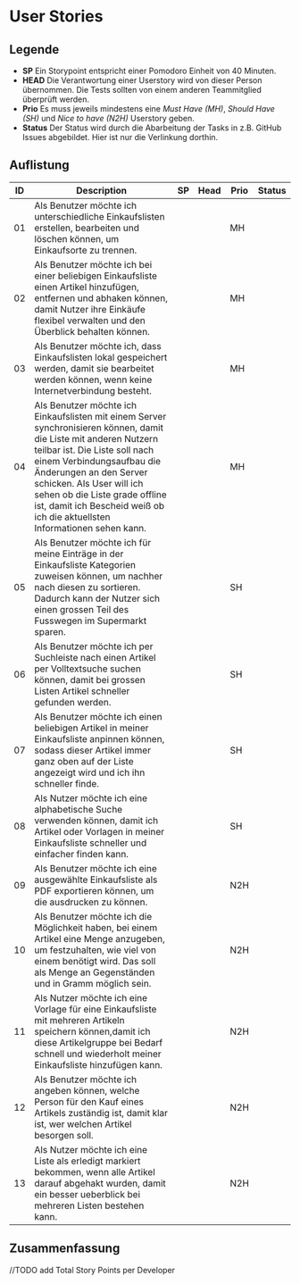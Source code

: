 # User Stories

## Legende

- **SP** Ein Storypoint entspricht einer Pomodoro Einheit von 40 Minuten.
- **HEAD** Die Verantwortung einer Userstory wird von dieser Person übernommen. Die Tests sollten von einem anderen Teammitglied überprüft werden.
- **Prio** Es muss jeweils mindestens eine *Must Have (MH)*, *Should Have (SH)* und *Nice to have (N2H)* Userstory geben.
- **Status** Der Status wird durch die Abarbeitung der Tasks in z.B. GitHub Issues abgebildet. Hier ist nur die Verlinkung dorthin.

## Auflistung

| ID | Description | SP | Head | Prio | Status |
| --- | --- | --- | --- | --- | --- |
| 01 | Als Benutzer möchte ich unterschiedliche Einkaufslisten erstellen, bearbeiten und löschen können, um Einkaufsorte zu trennen. |  |  | MH |  |
| 02 | Als Benutzer möchte ich bei einer beliebigen Einkaufsliste einen Artikel hinzufügen, entfernen und abhaken können, damit Nutzer ihre Einkäufe flexibel verwalten und den Überblick behalten können. |  |  | MH |  |
| 03 | Als Benutzer möchte ich, dass Einkaufslisten lokal gespeichert werden, damit sie bearbeitet werden können, wenn keine Internetverbindung besteht. |  |  | MH |  |
| 04 | Als Benutzer möchte ich Einkaufslisten mit einem Server synchronisieren können, damit die Liste mit anderen Nutzern teilbar ist. Die Liste soll nach einem Verbindungsaufbau die Änderungen an den Server schicken. Als User will ich sehen ob die Liste grade offline ist, damit ich Bescheid weiß ob ich die aktuellsten Informationen sehen kann. |  |  | MH |  |
| 05 | Als Benutzer möchte ich für meine Einträge in der Einkaufsliste Kategorien zuweisen können, um nachher nach diesen zu sortieren. Dadurch kann der Nutzer sich einen grossen Teil des Fusswegen im Supermarkt sparen. |  |  | SH |  |
| 06 | Als Benutzer möchte ich per Suchleiste nach einen Artikel per Volltextsuche suchen können, damit bei grossen Listen Artikel schneller gefunden werden. |  |  | SH |  |
| 07 | Als Benutzer möchte ich einen beliebigen Artikel in meiner Einkaufsliste anpinnen können, sodass dieser Artikel immer ganz oben auf der Liste angezeigt wird und ich ihn schneller finde.  |  |  | SH |  |
| 08 | Als Nutzer möchte ich eine alphabetische Suche verwenden können, damit ich Artikel oder Vorlagen in meiner Einkaufsliste schneller und einfacher finden kann. |  |  | SH |  |
| 09 | Als Benutzer möchte ich eine ausgewählte Einkaufsliste als PDF exportieren können, um die ausdrucken zu können. |  |  | N2H |  |
| 10 | Als Benutzer möchte ich die Möglichkeit haben, bei einem Artikel eine Menge anzugeben, um festzuhalten, wie viel von einem benötigt wird. Das soll als Menge an Gegenständen und in Gramm möglich sein. |  |  | N2H |  |
| 11 | Als Nutzer möchte ich eine Vorlage für eine Einkaufsliste mit mehreren Artikeln speichern können,damit ich diese Artikelgruppe bei Bedarf schnell und wiederholt meiner Einkaufsliste hinzufügen kann. |  |  | N2H |  |
| 12 | Als Benutzer möchte ich angeben können, welche Person für den Kauf eines Artikels zuständig ist, damit klar ist, wer welchen Artikel besorgen soll. |  |  | N2H |  |
| 13 | Als Nutzer möchte ich eine Liste als erledigt markiert bekommen, wenn alle Artikel darauf abgehakt wurden, damit ein besser ueberblick bei mehreren Listen bestehen kann. |  |  | N2H |  |

## Zusammenfassung

//TODO add Total Story Points per Developer
